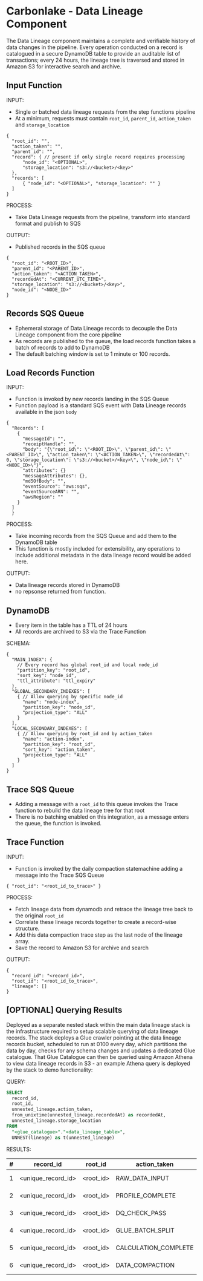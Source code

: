 # Carbonlake - Data Lineage Component

The Data Lineage component maintains a complete and verifiable history of data changes in the pipeline. Every operation conducted on a record is catalogued in a secure DynamoDB table to provide an auditable list of transactions; every 24 hours, the lineage tree is traversed and stored in Amazon S3 for interactive search and archive.

## Input Function

INPUT:

- Single or batched data lineage requests from the step functions pipeline
- At a minimum, requests must contain `root_id`, `parent_id`, `action_taken` and `storage_location`

```jsonc
{
  "root_id": "",
  "action_taken": "",
  "parent_id": "",
  "record": { // present if only single record requires processing
      "node_id": "<OPTIONAL>",
      "storage_location": "s3://<bucket>/<key>"
  },
  "records": [
      { "node_id": "<OPTIONAL>", "storage_location": "" }
  ]
}
```
PROCESS:
- Take Data Lineage requests from the pipeline, transform into standard format and publish to SQS

OUTPUT:
- Published records in the SQS queue
```jsonc
{
  "root_id": "<ROOT_ID>",
  "parent_id": "<PARENT_ID>",
  "action_taken": "<ACTION_TAKEN>",
  "recordedAt": "<CURRENT_UTC_TIME>",
  "storage_location": "s3://<bucket>/<key>",
  "node_id": "<NODE_ID>"
}
```

## Records SQS Queue

- Ephemeral storage of Data Lineage records to decouple the Data Lineage component from the core pipeline
- As records are published to the queue, the load records function takes a batch of records to add to DynamoDB
- The default batching window is set to 1 minute or 100 records.

## Load Records Function

INPUT:
- Function is invoked by new records landing in the SQS Queue
- Function payload is a standard SQS event with Data Lineage records available in the json `body`
```jsonc
{
  "Records": [
    {
      "messageId": "",
      "receiptHandle": "",
      "body": "{\"root_id\": \"<ROOT_ID>\", \"parent_id\": \"<PARENT_ID>\", \"action_taken\": \"<ACTION_TAKEN>\", \"recordedAt\": 0, \"storage_location\": \"s3://<bucket>/<key>\", \"node_id\": \"<NODE_ID>\"}",
      "attributes": {}
      "messageAttributes": {},
      "md5OfBody": "",
      "eventSource": "aws:sqs",
      "eventSourceARN": "",
      "awsRegion": ""
    }
  ]
  }
```
PROCESS:
- Take incoming records from the SQS Queue and add them to the DynamoDB table
- This function is mostly included for extensibility, any operations to include additional metadata in the data lineage record would be added here.

OUTPUT:
- Data lineage records stored in DynamoDB
- no repsonse returned from function.

## DynamoDB

- Every item in the table has a TTL of 24 hours
- All records are archived to S3 via the Trace Function

SCHEMA:
```jsonc
{
  "MAIN_INDEX": {
    // Every record has global root_id and local node_id
    "partition_key": "root_id",
    "sort_key": "node_id",
    "ttl_attribute": "ttl_expiry"
  },
  "GLOBAL_SECONDARY_INDEXES": [
    { // Allow querying by specific node_id
      "name": "node-index",
      "partition_key": "node_id",
      "projection_type": "ALL"
    }
  ],
  "LOCAL_SECONDARY_INDEXES": [
    { // Allow querying by root_id and by action_taken
      "name": "action-index",
      "partition_key": "root_id",
      "sort_key": "action_taken",
      "projection_type": "ALL"
    }
  ]
}
```

## Trace SQS Queue

- Adding a message with a `root_id` to this queue invokes the Trace function to rebuild the data lineage tree for that root
- There is no batching enabled on this integration, as a message enters the queue, the function is invoked.

## Trace Function

INPUT:
- Function is invoked by the daily compaction statemachine adding a message into the Trace SQS Queue
```jsonc
{ "root_id": "<root_id_to_trace>" }
```

PROCESS:
- Fetch lineage data from dynamodb and retrace the lineage tree back to the original `root_id`
- Correlate these lineage records together to create a record-wise structure.
- Add this data compaction trace step as the last node of the lineage array.
- Save the record to Amazon S3 for archive and search

OUTPUT:
```jsonc
{
  "record_id": "<record_id>",
  "root_id": "<root_id_to_trace>",
  "lineage": []
}
```


## [OPTIONAL] Querying Results

Deployed as a separate nested stack within the main data lineage stack is the infrastructure required to setup scalable querying of data lineage records. The stack deploys a Glue crawler pointing at the data lineage records bucket, scheduled to run at 0100 every day, which partitions the data by day, checks for any schema changes and updates a dedicated Glue catalogue. That Glue Catalogue can then be queried using Amazon Athena to view data lineage records in S3 - an example Athena query is deployed by the stack to demo functionality:

QUERY:
```SQL
SELECT
  record_id,
  root_id,
  unnested_lineage.action_taken,
  from_unixtime(unnested_lineage.recordedAt) as recordedAt,
  unnested_lineage.storage_location
FROM
  "<glue_catalogue>"."<data_lineage_table>",
  UNNEST(lineage) as t(unnested_lineage)
```

RESULTS:

| # | record_id | root_id | action_taken | recordedAt | storage_location |
| --- | --- | --- | --- | --- | --- |
| 1 | <unique_record_id> | <root_id> | RAW_DATA_INPUT | yyyy-mm-dd 00:00:00.000 | s3://bucket/key |
| 2 | <unique_record_id> | <root_id> | PROFILE_COMPLETE | yyyy-mm-dd 00:00:00.000 | s3://bucket/key |
| 3 | <unique_record_id> | <root_id> | DQ_CHECK_PASS | yyyy-mm-dd 00:00:00.000 | s3://bucket/key |
| 4 | <unique_record_id> | <root_id> | GLUE_BATCH_SPLIT | yyyy-mm-dd 00:00:00.000 | s3://bucket/key |
| 5 | <unique_record_id> | <root_id> | CALCULATION_COMPLETE | yyyy-mm-dd 00:00:00.000 | s3://bucket/key |
| 6 | <unique_record_id> | <root_id> | DATA_COMPACTION | yyyy-mm-dd 00:00:00.000 | s3://bucket/key |
